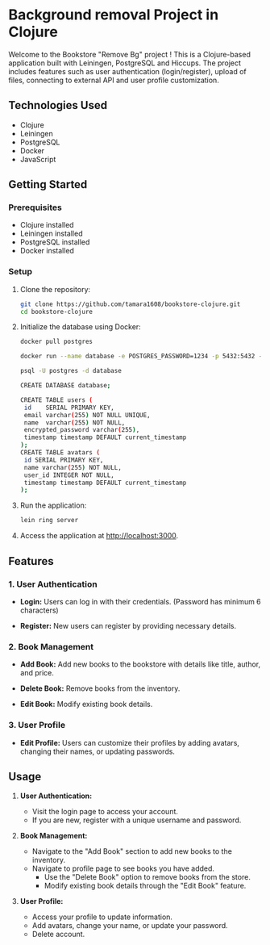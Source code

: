 # Background removal Project in Clojure

Welcome to the Bookstore "Remove Bg" project ! This is a Clojure-based application built with Leiningen, PostgreSQL and Hiccups. The project includes features such as user authentication (login/register), upload of files, connecting to external API and user profile customization.

## Technologies Used
- Clojure
- Leiningen
- PostgreSQL
- Docker
- JavaScript

## Getting Started

### Prerequisites
- Clojure installed
- Leiningen installed
- PostgreSQL installed
- Docker installed

### Setup
1. Clone the repository:

    ```bash
    git clone https://github.com/tamara1608/bookstore-clojure.git
    cd bookstore-clojure
    ```

2. Initialize the database using Docker:

    ```bash
    docker pull postgres
    ```

     ```bash
    docker run --name database -e POSTGRES_PASSWORD=1234 -p 5432:5432 -d postgres
    ```
     ```bash
    psql -U postgres -d database

    CREATE DATABASE database;
    
    CREATE TABLE users (
      id    SERIAL PRIMARY KEY,
      email varchar(255) NOT NULL UNIQUE,
      name  varchar(255) NOT NULL,
      encrypted_password varchar(255),
      timestamp timestamp DEFAULT current_timestamp
     );
    CREATE TABLE avatars (
      id SERIAL PRIMARY KEY,
      name varchar(255) NOT NULL,
      user_id INTEGER NOT NULL,
      timestamp timestamp DEFAULT current_timestamp
    );
     
    ```
   

4. Run the application:

    ```bash
    lein ring server
    ```

5. Access the application at [http://localhost:3000](http://localhost:3000/home).

## Features

### 1. User Authentication

- **Login:** Users can log in with their credentials. (Password has minimum 6 characters)
  
- **Register:** New users can register by providing necessary details.

### 2. Book Management

- **Add Book:** Add new books to the bookstore with details like title, author, and price.

- **Delete Book:** Remove books from the inventory.

- **Edit Book:** Modify existing book details.

### 3. User Profile

- **Edit Profile:** Users can customize their profiles by adding avatars, changing their names, or updating passwords.

## Usage

1. **User Authentication:**
    - Visit the login page to access your account.
    - If you are new, register with a unique username and password.

2. **Book Management:**
    - Navigate to the "Add Book" section to add new books to the inventory.
    - Navigate to profile page to see books you have added.
        - Use the "Delete Book" option to remove books from the store.
        - Modify existing book details through the "Edit Book" feature.

3. **User Profile:**
    - Access your profile to update information.
    - Add avatars, change your name, or update your password.
    - Delete account. 



